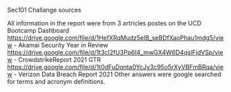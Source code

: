 Sec101 Challange sources

All information in the report were from 3 artricles postes on the UCD Bootcamp Dashboard
https://drive.google.com/file/d/1HefXRqMudz5elB_seBDfXaoPhau1mdg5/view - Akamai Security Year in Review
https://drive.google.com/file/d/1t3cl2fU3Pp6I4_mwGX4W6D4qslFjdVSp/view - CrowdstrikeReport 2021 GTR
https://drive.google.com/file/d/1t0dFuDqnta0YcJy3c95o5rXyVBFmBRqa/view - Verizon Data Breach Report 2021
Other answers were google searched for terms and acronym definitions.
